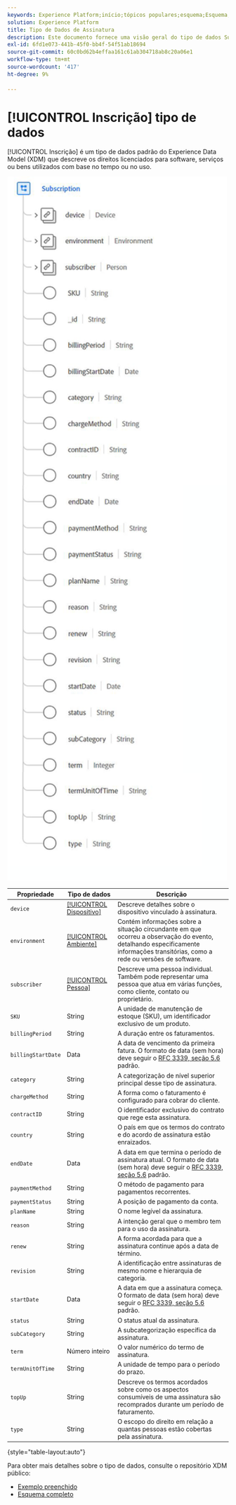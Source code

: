 ```yaml
---
keywords: Experience Platform;início;tópicos populares;esquema;Esquema;XDM;campos;esquemas;Esquemas;assinatura;tipo de dados;tipo de dados;
solution: Experience Platform
title: Tipo de Dados de Assinatura
description: Este documento fornece uma visão geral do tipo de dados Subscription Experience Data Model (XDM).
exl-id: 6fd1e073-441b-45f0-bb4f-54f51ab18694
source-git-commit: 60c0bd62b4effaa161c61ab304718ab8c20a06e1
workflow-type: tm+mt
source-wordcount: '417'
ht-degree: 9%

---
```


# [!UICONTROL Inscrição] tipo de dados

[!UICONTROL Inscrição] é um tipo de dados padrão do Experience Data Model (XDM) que descreve os direitos licenciados para software, serviços ou bens utilizados com base no tempo ou no uso.

<img src="../images/data-types/subscription-data-type.png" width="500" /><br />

| Propriedade | Tipo de dados | Descrição |
| --- | --- | --- |
| `device` | [[!UICONTROL Dispositivo]](./device.md) | Descreve detalhes sobre o dispositivo vinculado à assinatura. |
| `environment` | [[!UICONTROL Ambiente]](./environment.md) | Contém informações sobre a situação circundante em que ocorreu a observação do evento, detalhando especificamente informações transitórias, como a rede ou versões de software. |
| `subscriber` | [[!UICONTROL Pessoa]](./person.md) | Descreve uma pessoa individual. Também pode representar uma pessoa que atua em várias funções, como cliente, contato ou proprietário. |
| `SKU` | String | A unidade de manutenção de estoque (SKU), um identificador exclusivo de um produto. |
| `billingPeriod` | String | A duração entre os faturamentos. |
| `billingStartDate` | Data | A data de vencimento da primeira fatura. O formato de data (sem hora) deve seguir o [RFC 3339, seção 5.6](https://tools.ietf.org/html/rfc3339#section-5.6) padrão. |
| `category` | String | A categorização de nível superior principal desse tipo de assinatura. |
| `chargeMethod` | String | A forma como o faturamento é configurado para cobrar do cliente. |
| `contractID` | String | O identificador exclusivo do contrato que rege esta assinatura. |
| `country` | String | O país em que os termos do contrato e do acordo de assinatura estão enraizados. |
| `endDate` | Data | A data em que termina o período de assinatura atual. O formato de data (sem hora) deve seguir o [RFC 3339, seção 5.6](https://tools.ietf.org/html/rfc3339#section-5.6) padrão. |
| `paymentMethod` | String | O método de pagamento para pagamentos recorrentes. |
| `paymentStatus` | String | A posição de pagamento da conta. |
| `planName` | String | O nome legível da assinatura. |
| `reason` | String | A intenção geral que o membro tem para o uso da assinatura. |
| `renew` | String | A forma acordada para que a assinatura continue após a data de término. |
| `revision` | String | A identificação entre assinaturas de mesmo nome e hierarquia de categoria. |
| `startDate` | Data | A data em que a assinatura começa. O formato de data (sem hora) deve seguir o [RFC 3339, seção 5.6](https://tools.ietf.org/html/rfc3339#section-5.6) padrão. |
| `status` | String | O status atual da assinatura. |
| `subCategory` | String | A subcategorização específica da assinatura. |
| `term` | Número inteiro | O valor numérico do termo de assinatura. |
| `termUnitOfTime` | String | A unidade de tempo para o período do prazo. |
| `topUp` | String | Descreve os termos acordados sobre como os aspectos consumíveis de uma assinatura são recomprados durante um período de faturamento. |
| `type` | String | O escopo do direito em relação a quantas pessoas estão cobertas pela assinatura. |

{style="table-layout:auto"}

Para obter mais detalhes sobre o tipo de dados, consulte o repositório XDM público:

* [Exemplo preenchido](https://github.com/adobe/xdm/blob/master/components/datatypes/industry-verticals/subscription.example.1.json)
* [Esquema completo](https://github.com/adobe/xdm/blob/master/components/datatypes/industry-verticals/subscription.schema.json)

